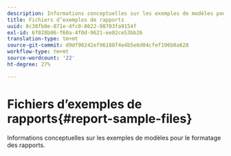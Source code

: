 ```yaml
---
description: Informations conceptuelles sur les exemples de modèles pour le formatage des rapports.
title: Fichiers d’exemples de rapports
uuid: 8c38fb0e-871e-4fc0-8622-98703fa9154f
exl-id: 6f028b06-f60a-4f0d-9621-ee82ce53bb26
translation-type: tm+mt
source-git-commit: d9df90242ef96188f4e4b5e6d04cfef196b0a628
workflow-type: tm+mt
source-wordcount: '22'
ht-degree: 27%

---
```


# Fichiers d’exemples de rapports{#report-sample-files}

Informations conceptuelles sur les exemples de modèles pour le formatage des rapports.
